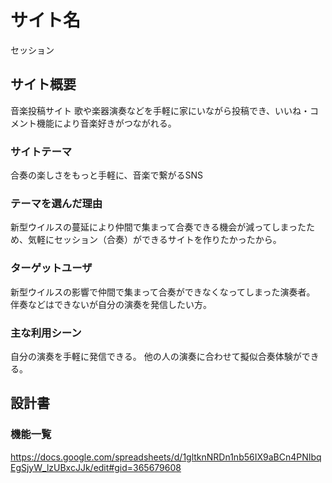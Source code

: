 # サイト名
セッション


## サイト概要
音楽投稿サイト
歌や楽器演奏などを手軽に家にいながら投稿でき、いいね・コメント機能により音楽好きがつながれる。
### サイトテーマ
合奏の楽しさをもっと手軽に、音楽で繋がるSNS

### テーマを選んだ理由
新型ウイルスの蔓延により仲間で集まって合奏できる機会が減ってしまったため、気軽にセッション（合奏）ができるサイトを作りたかったから。

### ターゲットユーザ
新型ウイルスの影響で仲間で集まって合奏ができなくなってしまった演奏者。
伴奏などはできないが自分の演奏を発信したい方。


### 主な利用シーン
自分の演奏を手軽に発信できる。
他の人の演奏に合わせて擬似合奏体験ができる。

## 設計書

### 機能一覧
https://docs.google.com/spreadsheets/d/1gltknNRDn1nb56IX9aBCn4PNIbqEgSjyW_lzUBxcJJk/edit#gid=365679608



